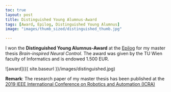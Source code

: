 ```yaml
---
toc: true
layout: post
title: Distinguished Young Alumnus-Award
tags: [Award, Epilog, Distinguished Young Alumnus]
image: "images/thumb_sized/distinguished_thumb.jpg"

---
```


I won the **Distinguished Young Alumnus-Award** at the  [Epilog](http://www.informatik.tuwien.ac.at/studium/studierende/epilog/2017ws)
for my master thesis *Brain-inspired Neural Control*. The award was given by the TU Wien faculty of Informatics and is endowed 1.500 EUR. 

![award]({{ site.baseurl }}/images/distinguished.jpg)


**Remark**: 
The research paper of my master thesis has been published at the [2019 IEEE International Conference on Robotics and Automation (ICRA)](https://ieeexplore.ieee.org/document/8793840)